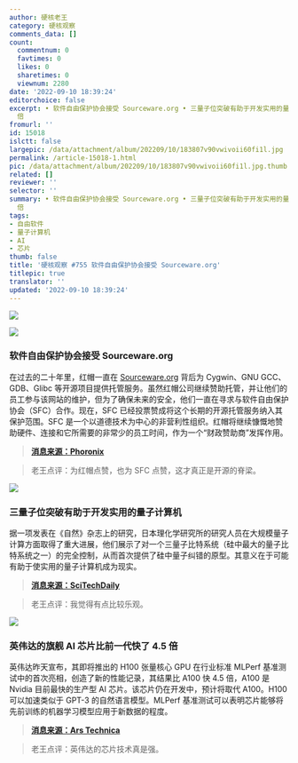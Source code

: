 ```yaml
---
author: 硬核老王
category: 硬核观察
comments_data: []
count:
  commentnum: 0
  favtimes: 0
  likes: 0
  sharetimes: 0
  viewnum: 2280
date: '2022-09-10 18:39:24'
editorchoice: false
excerpt: • 软件自由保护协会接受 Sourceware.org • 三量子位突破有助于开发实用的量子计算机 • 英伟达的旗舰 AI 芯片比前一代快了 4.5
  倍
fromurl: ''
id: 15018
islctt: false
largepic: /data/attachment/album/202209/10/183807v90vwivoii60fi1l.jpg
permalink: /article-15018-1.html
pic: /data/attachment/album/202209/10/183807v90vwivoii60fi1l.jpg.thumb.jpg
related: []
reviewer: ''
selector: ''
summary: • 软件自由保护协会接受 Sourceware.org • 三量子位突破有助于开发实用的量子计算机 • 英伟达的旗舰 AI 芯片比前一代快了 4.5
  倍
tags:
- 自由软件
- 量子计算机
- AI
- 芯片
thumb: false
title: '硬核观察 #755 软件自由保护协会接受 Sourceware.org'
titlepic: true
translator: ''
updated: '2022-09-10 18:39:24'
---
```


![](/data/attachment/album/202209/10/183807v90vwivoii60fi1l.jpg)


![](/data/attachment/album/202209/10/183817iyyaacvvsckfwi2s.jpg)


### 软件自由保护协会接受 Sourceware.org


在过去的二十年里，红帽一直在 [Sourceware.org](http://sourceware.org/) 背后为 Cygwin、GNU GCC、GDB、Glibc 等开源项目提供托管服务。虽然红帽公司继续赞助托管，并让他们的员工参与该网站的维护，但为了确保未来的安全，他们一直在寻求与软件自由保护协会（SFC）合作。现在，SFC 已经投票赞成将这个长期的开源托管服务纳入其保护范围。SFC 是一个以道德技术为中心的非营利性组织。红帽将继续慷慨地赞助硬件、连接和它所需要的非常少的员工时间，作为一个“财政赞助商”发挥作用。



> 
> **[消息来源：Phoronix](https://www.phoronix.com/news/SFC-Sourceware-Votes)**
> 
> 
> 



> 
> 老王点评：为红帽点赞，也为 SFC 点赞，这才真正是开源的脊梁。
> 
> 
> 


![](/data/attachment/album/202209/10/183856mmgp51tfiifypgog.jpg)


### 三量子位突破有助于开发实用的量子计算机


据一项发表在《自然》杂志上的研究，日本理化学研究所的研究人员在大规模量子计算方面取得了重大进展，他们展示了对一个三量子比特系统（硅中最大的量子比特系统之一）的完全控制，从而首次提供了硅中量子纠错的原型。其意义在于可能有助于使实用的量子计算机成为现实。



> 
> **[消息来源：SciTechDaily](https://scitechdaily.com/quantum-breakthrough-researchers-demonstrate-full-control-of-a-three-qubit-system/)**
> 
> 
> 



> 
> 老王点评：我觉得有点比较乐观。
> 
> 
> 


![](/data/attachment/album/202209/10/183827j1kfzwlimsiwlqid.jpg)


### 英伟达的旗舰 AI 芯片比前一代快了 4.5 倍


英伟达昨天宣布，其即将推出的 H100 张量核心 GPU 在行业标准 MLPerf 基准测试中的首次亮相，创造了新的性能记录，其结果比 A100 快 4.5 倍，A100 是 Nvidia 目前最快的生产型 AI 芯片。该芯片仍在开发中，预计将取代 A100。H100 可以加速类似于 GPT-3 的自然语言模型。MLPerf 基准测试可以表明芯片能够将先前训练的机器学习模型应用于新数据的程度。



> 
> **[消息来源：Ars Technica](https://arstechnica.com/information-technology/2022/09/nvidias-flagship-ai-chip-reportedly-4-5x-faster-than-the-previous-champ/)**
> 
> 
> 



> 
> 老王点评：英伟达的芯片技术真是强。
> 
> 
>